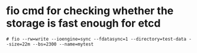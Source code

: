 # fio cmd for checking whether the storage is fast enough for etcd

```command
# fio --rw=write --ioengine=sync --fdatasync=1 --directory=test-data --size=22m --bs=2300 --name=mytest
```
